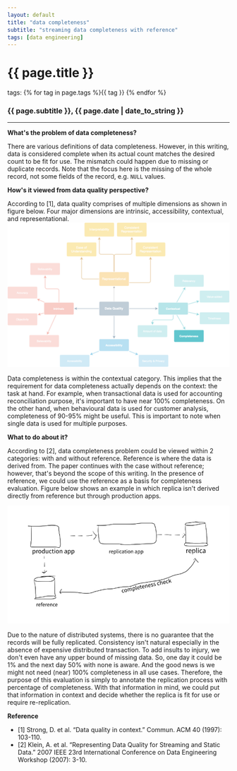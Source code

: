 ```yaml
---
layout: default
title: "data completeness"
subtitle: "streaming data completeness with reference"
tags: [data engineering]
---
```


# {{ page.title }}
tags: {% for tag in page.tags %}{{ tag }} {% endfor %}

### {{ page.subtitle }}, {{ page.date | date_to_string }}

---

**What's the problem of data completeness?**

There are various definitions of data completeness. However, in this writing, data is considered complete when its actual count matches the desired count to be fit for use. The mismatch could happen due to missing or duplicate records. Note that the focus here is the missing of the whole record, not some fields of the record, e.g. `NULL` values.

**How's it viewed from data quality perspective?**

According to [1], data quality comprises of multiple dimensions as shown in figure below. Four major dimensions are intrinsic, accessibility, contextual, and representational.
![data-quality](/assets/data-quality.png)

Data completeness is within the contextual category. This implies that the requirement for data completeness actually depends on the context: the task at hand. For example, when transactional data is used for accounting reconciliation purpose, it's important to have near 100% completeness. On the other hand, when behavioural data is used for customer analysis, completeness of 90-95% might be useful. This is important to note when single data is used for multiple purposes.

**What to do about it?**

According to [2], data completeness problem could be viewed within 2 categories: with and without reference. Reference is where the data is derived from. The paper continues with the case without reference; however, that's beyond the scope of this writing. In the presence of reference, we could use the reference as a basis for completeness evaluation. Figure below shows an example in which replica isn't derived directly from reference but through production apps.

![completeness-evaluation-with-reference](/assets/replica-completeness-evaluation.png)

Due to the nature of distributed systems, there is no guarantee that the records will be fully replicated. Consistency isn't natural especially in the absence of expensive distributed transaction. To add insults to injury, we don't even have any upper bound of missing data. So, one day it could be 1% and the next day 50% with none is aware. And the good news is we might not need (near) 100% completeness in all use cases.  Therefore, the purpose of this evaluation is simply to annotate the replication process with percentage of completeness. With that information in mind, we could put that information in context and decide whether the replica is fit for use or require re-replication.

**Reference**
- [1] Strong, D. et al. “Data quality in context.” Commun. ACM 40 (1997): 103-110.
- [2] Klein, A. et al. “Representing Data Quality for Streaming and Static Data.” 2007 IEEE 23rd International Conference on Data Engineering Workshop (2007): 3-10.